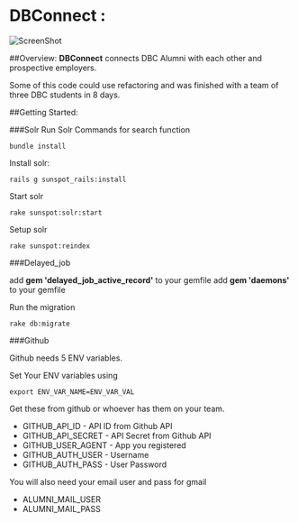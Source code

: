# DBConnect : 

![ScreenShot](http://www.henrywang.me/assets/DBConnect-97a40bc3175ab3f120e22ed36f220d86.png)

##Overview:
**DBConnect** connects DBC Alumni with each other and prospective employers.

Some of this code could use refactoring and was finished with a team of three DBC students in 8 days. 

##Getting Started:

###Solr 
Run Solr Commands for search function

    bundle install

Install solr:

    rails g sunspot_rails:install
    
 Start solr

    rake sunspot:solr:start
    
 Setup solr

    rake sunspot:reindex

###Delayed_job

add **gem 'delayed_job_active_record'** to your gemfile
add **gem 'daemons'** to your gemfile

Run the migration

    rake db:migrate
    

###Github

Github needs 5 ENV variables.

Set Your ENV variables using 

    export ENV_VAR_NAME=ENV_VAR_VAL
    
Get these from github or whoever has them on your team.

* GITHUB_API_ID  - API ID from Github API
* GITHUB_API_SECRET - API Secret from Github API
* GITHUB_USER_AGENT - App you registered
* GITHUB_AUTH_USER - Username
* GITHUB_AUTH_PASS - User Password

You will also need your email user and pass for gmail

* ALUMNI_MAIL_USER
* ALUMNI_MAIL_PASS
